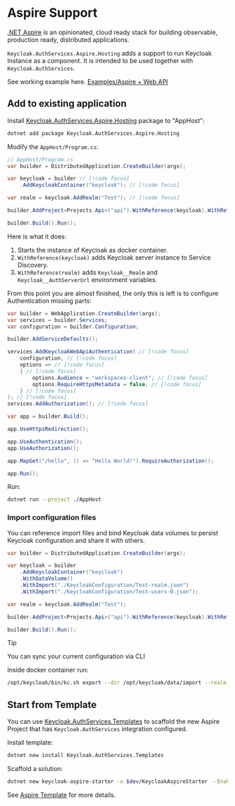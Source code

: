 # Aspire Support

[.NET Aspire](https://learn.microsoft.com/en-us/dotnet/aspire/get-started/aspire-overview) is an opinionated, cloud ready stack for building observable, production ready, distributed applications.

`Keycloak.AuthServices.Aspire.Hosting` adds a support to run Keycloak Instance as a component. It is intended to be used together with `Keycloak.AuthServices`.

See working example here. [Examples/Aspire + Web API](/examples/aspire-web-api)

## Add to existing application

Install [Keycloak.AuthServices.Aspire.Hosting](https://www.nuget.org/packages/Keycloak.AuthServices.Aspire.Hosting) package to "AppHost":

```bash
dotnet add package Keycloak.AuthServices.Aspire.Hosting
```

Modify the `AppHost/Program.cs`:

```csharp
// AppHost/Program.cs
var builder = DistributedApplication.CreateBuilder(args);

var keycloak = builder // [!code focus]
    .AddKeycloakContainer("keycloak"); // [!code focus]

var realm = keycloak.AddRealm("Test"); // [!code focus]

builder.AddProject<Projects.Api>("api").WithReference(keycloak).WithReference(realm); // [!code focus]

builder.Build().Run();
```

Here is what it does:

1. Starts the instance of Keycloak as docker container.
2. `WithReference(keycloak)` adds Keycloak server instance to Service Discovery.
3. `WithReference(realm)` adds `Keycloak__Realm` and `Keycloak__AuthServerUrl` environment variables.

From this point you are almost finished, the only this is left is to configure Authentication missing parts:

```csharp
var builder = WebApplication.CreateBuilder(args);
var services = builder.Services;
var configuration = builder.Configuration;

builder.AddServiceDefaults();

services.AddKeycloakWebApiAuthentication( // [!code focus]
    configuration, // [!code focus]
    options => // [!code focus]
    { // [!code focus]
        options.Audience = "workspaces-client"; // [!code focus]
        options.RequireHttpsMetadata = false; // [!code focus]
    } // [!code focus]
); // [!code focus]
services.AddAuthorization(); // [!code focus]

var app = builder.Build();

app.UseHttpsRedirection();

app.UseAuthentication();
app.UseAuthorization();

app.MapGet("/hello", () => "Hello World!").RequireAuthorization();

app.Run();

```

Run:

```bash
dotnet run --project ./AppHost
```

### Import configuration files

You can reference import files and bind Keycloak data volumes to persist Keycloak configuration and share it with others.

```csharp
var builder = DistributedApplication.CreateBuilder(args);

var keycloak = builder
    .AddKeycloakContainer("keycloak")
    .WithDataVolume()
    .WithImport("./KeycloakConfiguration/Test-realm.json")
    .WithImport("./KeycloakConfiguration/Test-users-0.json");

var realm = keycloak.AddRealm("Test");

builder.AddProject<Projects.Api>("api").WithReference(keycloak).WithReference(realm);

builder.Build().Run();
```

> [!TIP]
> You can sync your current configuration via CLI

Inside docker container run:

```bash
/opt/keycloak/bin/kc.sh export --dir /opt/keycloak/data/import --realm Test
```

## Start from Template

You can use [Keycloak.AuthServices.Templates](https://www.nuget.org/packages/Keycloak.AuthServices.Templates) to scaffold the new Aspire Project that has `Keycloak.AuthServices` integration configured.

Install template:

```bash
dotnet new install Keycloak.AuthServices.Templates
```

Scaffold a solution:

```bash
dotnet new keycloak-aspire-starter -o $dev/KeycloakAspireStarter --EnableKeycloakImport
```

See [Aspire Template](/devex/templates#aspire-web-api) for more details.
